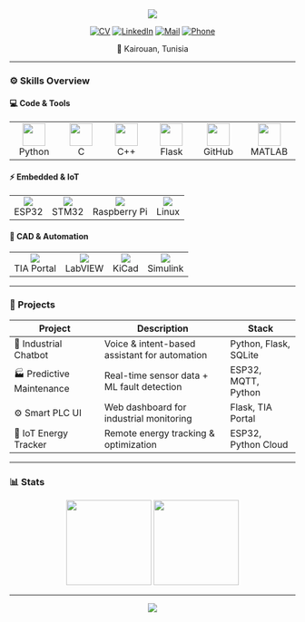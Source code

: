<!-- HEADER -->
<div align="center">
  <img src="https://capsule-render.vercel.app/api?type=waving&color=0:1e3c72,100:2a5298&height=200&text=Habib%20Saadallah&fontSize=52&fontColor=f6f6f6&animation=twinkling&fontAlignY=35&desc=Industrial%20Electronics%20Engineer|Embedded%20Systems%20&%20AI&descSize=20&descAlignY=55" />
</div>

<div align="center">

[![CV](https://img.shields.io/badge/Download_CV-2a5298?style=flat-square&logo=googledrive&logoColor=white)](https://github.com/Hbib316/Hbib316/blob/main/cv_en.pdf)
[![LinkedIn](https://img.shields.io/badge/habib--saadallah-0077B5?style=flat-square&logo=linkedin&logoColor=white)](https://www.linkedin.com/in/habib-saadallah-669664260)
[![Mail](https://img.shields.io/badge/habibsaadallah2@gmail.com-D14836?style=flat-square&logo=gmail&logoColor=white)](mailto:habibsaadallah2@gmail.com)
[![Phone](https://img.shields.io/badge/+216%2022869802-25D366?style=flat-square&logo=whatsapp)](tel:+21622869802)

📍 Kairouan, Tunisia
</div>

---

### ⚙️ Skills Overview  

#### 💻 Code & Tools  
<div align="center">

<table>
<tr>
<td align="center" width="90">
  <img src="https://cdn.jsdelivr.net/gh/devicons/devicon/icons/python/python-original.svg" width="40"/><br>Python
</td>
<td align="center" width="90">
  <img src="https://cdn.jsdelivr.net/gh/devicons/devicon/icons/c/c-original.svg" width="40"/><br>C
</td>
<td align="center" width="90">
  <img src="https://cdn.jsdelivr.net/gh/devicons/devicon/icons/cplusplus/cplusplus-original.svg" width="40"/><br>C++
</td>
<td align="center" width="90">
  <img src="https://cdn.jsdelivr.net/gh/devicons/devicon/icons/flask/flask-original.svg" width="40"/><br>Flask
</td>
<td align="center" width="90">
  <img src="https://cdn.jsdelivr.net/gh/devicons/devicon/icons/github/github-original.svg" width="40"/><br>GitHub
</td>
<td align="center" width="90">
  <img src="https://cdn.jsdelivr.net/gh/devicons/devicon/icons/matlab/matlab-original.svg" width="40"/><br>MATLAB
</td>
</tr>
</table>
</div>

#### ⚡ Embedded & IoT  
<div align="center">

<table>
<tr>
<td align="center">
  <img src="https://img.shields.io/badge/ESP32-E7352C?style=for-the-badge&logo=espressif&logoColor=white"/><br>ESP32
</td>
<td align="center">
  <img src="https://img.shields.io/badge/STM32-03234B?style=for-the-badge&logo=stmicroelectronics&logoColor=white"/><br>STM32
</td>
<td align="center">
  <img src="https://img.shields.io/badge/Raspberry%20Pi-A22846?style=for-the-badge&logo=raspberrypi&logoColor=white"/><br>Raspberry Pi
</td>
<td align="center">
  <img src="https://img.shields.io/badge/Linux-000000?style=for-the-badge&logo=linux&logoColor=white"/><br>Linux
</td>
</tr>
</table>
</div>

#### 🧰 CAD & Automation  
<div align="center">

<table>
<tr>
<td align="center">
  <img src="https://img.shields.io/badge/TIA%20Portal-0064A0?style=for-the-badge&logo=siemens&logoColor=white"/><br>TIA Portal
</td>
<td align="center">
  <img src="https://img.shields.io/badge/LabVIEW-FFDB33?style=for-the-badge&logo=ni&logoColor=black"/><br>LabVIEW
</td>
<td align="center">
  <img src="https://img.shields.io/badge/KiCad-314CB0?style=for-the-badge&logo=kicad&logoColor=white"/><br>KiCad
</td>
<td align="center">
  <img src="https://img.shields.io/badge/Simulink-8ACA25?style=for-the-badge&logo=mathworks&logoColor=white"/><br>Simulink
</td>
</tr>
</table>
</div>

---

### 🚀 Projects  
| Project | Description | Stack |
|----------|--------------|--------|
| 🤖 Industrial Chatbot | Voice & intent-based assistant for automation | Python, Flask, SQLite |
| 🏭 Predictive Maintenance | Real-time sensor data + ML fault detection | ESP32, MQTT, Python |
| ⚙️ Smart PLC UI | Web dashboard for industrial monitoring | Flask, TIA Portal |
| 🔋 IoT Energy Tracker | Remote energy tracking & optimization | ESP32, Python Cloud |

---

### 📊 Stats  
<div align="center">
  <img src="https://github-readme-stats.vercel.app/api?username=Hbib316&show_icons=true&theme=tokyonight&hide_border=true" height="150" />
  <img src="https://github-readme-stats.vercel.app/api/top-langs/?username=Hbib316&layout=compact&theme=tokyonight&hide_border=true" height="150" />
</div>

---

<div align="center">
  <img src="https://capsule-render.vercel.app/api?type=waving&color=0:2a5298,100:1e3c72&height=100&section=footer" />
</div>
